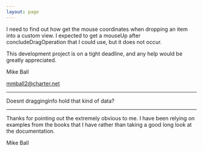 ```yaml
---
layout: page
---
```


I need to find out how get the mouse coordinates when dropping an item into a custom view. I expected to get a mouseUp after concludeDragOperation that I could use, but it does not occur.

This development project is on a tight deadline, and any help would be greatly appreciated.

Mike Ball

mmball2@charter.net

---- 

Doesnt dragginginfo hold that kind of data?

----

Thanks for pointing out the extremely obvious to me. I have been relying on examples from the books that I have rather than taking a good long look at the documentation.

Mike Ball
